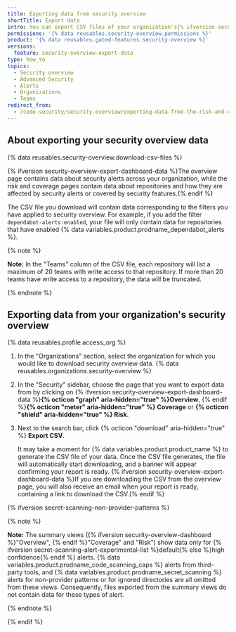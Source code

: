 ```yaml
---
title: Exporting data from security overview
shortTitle: Export data
intro: You can export CSV files of your organization's{% ifversion security-overview-export-dashboard-data %} overview,{% endif %} risk and coverage data from security overview.
permissions: '{% data reusables.security-overview.permissions %}'
product: '{% data reusables.gated-features.security-overview %}'
versions:
  feature: security-overview-export-data
type: how_to
topics:
  - Security overview
  - Advanced Security
  - Alerts
  - Organizations
  - Teams
redirect_from:
  - /code-security/security-overview/exporting-data-from-the-risk-and-coverage-pages
---
```


## About exporting your security overview data

{% data reusables.security-overview.download-csv-files %}

{% ifversion security-overview-export-dashboard-data %}The overview page contains data about security alerts across your organization, while the risk and coverage pages contain data about repositories and how they are affected by security alerts or covered by security features.{% endif %}

The CSV file you download will contain data corresponding to the filters you have applied to security overview. For example, if you add the filter `dependabot-alerts:enabled`, your file will only contain data for repositories that have enabled {% data variables.product.prodname_dependabot_alerts %}.

{% note %}

**Note:** In the "Teams" column of the CSV file, each repository will list a maximum of 20 teams with write access to that repository. If more than 20 teams have write access to a repository, the data will be truncated.

{% endnote %}

## Exporting data from your organization's security overview

{% data reusables.profile.access_org %}
1. In the "Organizations" section, select the organization for which you would like to download security overview data.
{% data reusables.organizations.security-overview %}
1. In the "Security" sidebar, choose the page that you want to export data from by clicking on {% ifversion security-overview-export-dashboard-data %}**{% octicon "graph" aria-hidden="true"  %}Overview**, {% endif %}**{% octicon "meter" aria-hidden="true" %} Coverage** or **{% octicon "shield" aria-hidden="true" %} Risk**.
1. Next to the search bar, click {% octicon "download" aria-hidden="true" %} **Export CSV**.

    It may take a moment for {% data variables.product.product_name %} to generate the CSV file of your data. Once the CSV file generates, the file will automatically start downloading, and a banner will appear confirming your report is ready. {% ifversion security-overview-export-dashboard-data %}If you are downloading the CSV from the overview page, you will also receive an email when your report is ready, containing a link to download the CSV.{% endif %}

{% ifversion secret-scanning-non-provider-patterns %}

{% note %}

**Note:** The summary views ({% ifversion security-overview-dashboard %}"Overview", {% endif %}"Coverage" and "Risk") show data only for {% ifversion secret-scanning-alert-experimental-list %}default{% else %}high confidence{% endif %} alerts. {% data variables.product.prodname_code_scanning_caps %} alerts from third-party tools, and {% data variables.product.prodname_secret_scanning %} alerts for non-provider patterns or for ignored directories are all omitted from these views. Consequently, files exported from the summary views do not contain data for these types of alert.

{% endnote %}

{% endif %}
